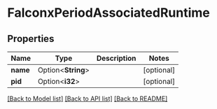 # FalconxPeriodAssociatedRuntime

## Properties

Name | Type | Description | Notes
------------ | ------------- | ------------- | -------------
**name** | Option<**String**> |  | [optional]
**pid** | Option<**i32**> |  | [optional]

[[Back to Model list]](../README.md#documentation-for-models) [[Back to API list]](../README.md#documentation-for-api-endpoints) [[Back to README]](../README.md)
